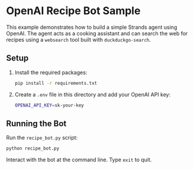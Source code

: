 # OpenAI Recipe Bot Sample

This example demonstrates how to build a simple Strands agent using OpenAI.
The agent acts as a cooking assistant and can search the web for recipes
using a `websearch` tool built with `duckduckgo-search`.

## Setup

1. Install the required packages:
   ```bash
   pip install -r requirements.txt
   ```
2. Create a `.env` file in this directory and add your OpenAI API key:
   ```bash
   OPENAI_API_KEY=sk-your-key
   ```

## Running the Bot

Run the `recipe_bot.py` script:

```bash
python recipe_bot.py
```

Interact with the bot at the command line. Type `exit` to quit.
